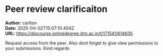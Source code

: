 # Peer review clarificaiton

**Author:** carlton  
**Date:** 2025-04-02T15:07:10.404Z  
**URL:** https://discourse.onlinedegree.iitm.ac.in/t/171541/614635

Request access from the peer.
Also dont forget to give view permissions to your submissions.
Kind regards
